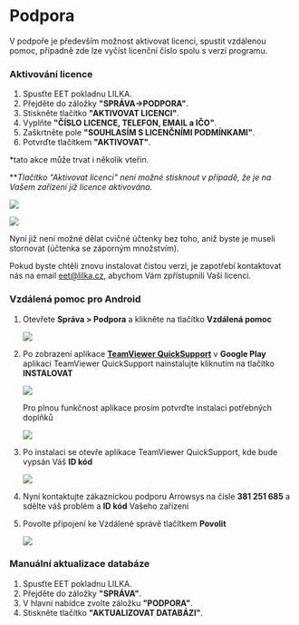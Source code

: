 # Podpora

V podpoře je především možnost aktivovat licenci, spustit vzdálenou pomoc, případně zde lze vyčíst licenční číslo spolu s verzí programu.

### Aktivování licence

1. Spusťte EET pokladnu LILKA.
2. Přejděte do záložky **"SPRÁVA-&gt;PODPORA"**.
3. Stiskněte tlačítko **"AKTIVOVAT LICENCI"**.
4. Vyplňte **"ČÍSLO LICENCE, TELEFON, EMAIL a IČO"**.
5. Zaškrtněte pole **"SOUHLASÍM S LICENČNÍMI PODMÍNKAMI"**.
6. Potvrďte tlačítkem **"AKTIVOVAT"**.

\*tato akce může trvat i několik vteřin.

\*\*_Tlačítko "Aktivovat licenci" není možné stisknout v případě, že je na Vašem zařízení již licence aktivována._

![](img/license_1.png)

![](img/license2.png)

Nyní již není možné dělat cvičné účtenky bez toho, aniž byste je museli stornovat \(účtenka se záporným množstvím\).

Pokud byste chtěli znovu instalovat čistou verzi, je zapotřebí kontaktovat nás na email eet@lilka.cz, abychom Vám zpřístupnili Vaši licenci.

### Vzdálená pomoc pro Android

1. Otevřete **Správa &gt; Podpora** a klikněte na tlačítko **Vzdálená pomoc**

   ![](/support/Support1.png)

2. Po zobrazení aplikace [**TeamViewer QuickSupport**](https://play.google.com/store/apps/details?id=com.teamviewer.quicksupport.market&hl=cs) v **Google Play** aplikaci TeamViewer QuickSupport nainstalujte kliknutím na tlačítko **INSTALOVAT**

   ![](/support/Support2.png)

   Pro plnou funkčnost aplikace prosím potvrďte instalaci potřebných doplňků

   ![](/support/Support3.png)

3. Po instalaci se otevře aplikace TeamViewer QuickSupport, kde bude vypsán Váš **ID kód**

   ![](/support/support4.png)

4. Nyní kontaktujte zákaznickou podporu Arrowsys na čísle **381 251 685** a sdělte váš problém a **ID kód** Vašeho zařízení

5. Povolte připojení ke Vzdálené správě tlačítkem **Povolit**

   ![](/support/support5.png)

### Manuální aktualizace databáze

1. Spusťte EET pokladnu LILKA.
2. Přejděte do záložky **"SPRÁVA"**.
3. V hlavní nabídce zvolte záložku **"PODPORA"**.
4. Stiskněte tlačítko **"AKTUALIZOVAT DATABÁZI"**.



